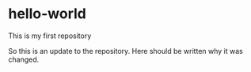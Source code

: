 # hello-world
This is my first repository

So this is an update to the repository. Here should be written why it was changed.

